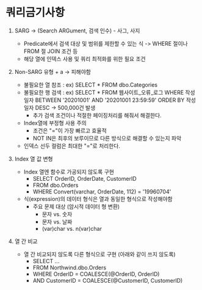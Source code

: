 # 쿼리금기사항

1. SARG -> (Search ARGument, 검색 인수) - 사그, 사지
    - Predicate에서 검색 대상 및 범위를 제한할 수 있는 식 -> WHERE 절이나 FROM 절 JOIN 조건 등
    - 해당 열에 인덱스 사용 및 쿼리 최적화를 위한 필요 조건

2. Non-SARG 유형 + a -> 피해야함
    - 불필요한 열 참조 : ex) SELECT * FROM dbo.Categories
    - 불필요한 행 검색 : ex) SELECT * FROM 웹사이트_오류_로그 WHERE 작성일자 BETWEEN '20201001' AND '20201001 23:59:59' ORDER BY 작성일자 DESC -> 500,000건 발생 
      - 추가 검색 조건이나 적절한 페이징처리를 해줘서 해결한다.
    - Index열에 부정형 사용 주의
      - 조건은 "="이 가장 빠르고 효율적
      - NOT IN은 최후의 보루이므로 다른 방식으로 해결할 수 있는지 파악
    - 인덱스 선두 컬럼은 최대한 "="로 처리한다.

3. Index 열 값 변형
    - Index 열엔 함수로 가공되지 않도록 구현
      - SELECT OrderID, OrderDate, CustomerID
      - FROM dbo.Orders
      - WHERE Convert(varchar, OrderDate, 112) = '19960704'
    - 식(expression)의 데이터 형식은 열과 동일한 형식으로 작성해야함
      - 주요 문제 대상 (암시적 데이터 형 변환)
        - 문자 vs. 숫자
        - 문자 vs. 날짜
        - (var)char vs. n(var)char

4. 열 간 비교
    - 열 간 비교되지 않도록 다른 형식으로 구현 (아래와 같이 쓰지 않도록)
      - SELECT ...
      - FROM Northwind.dbo.Orders
      - WHERE OrderID = COALESCE(@OrderID, OrderID)
      - AND CustomerID = COALESCE(@CustomerID, CustomerID)